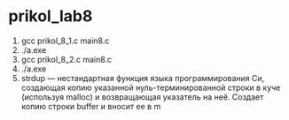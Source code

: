 # prikol_lab8
1. gcc prikol_8_1.c main8.c
2. ./a.exe
3. gcc prikol_8_2.c main8.c
4. ./a.exe
5. strdup — нестандартная функция языка программирования Си, создающая копию указанной нуль-терминированной строки в куче (используя malloc) и возвращающая указатель на неё. Создает копию строки buffer и вносит ее в m  
